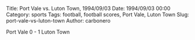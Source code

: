 Title: Port Vale vs. Luton Town, 1994/09/03
Date: 1994/09/03 00:00
Category: sports
Tags: football, football scores, Port Vale, Luton Town
Slug: port-vale-vs-luton-town
Author: carbonero


Port Vale 0 - 1 Luton Town
